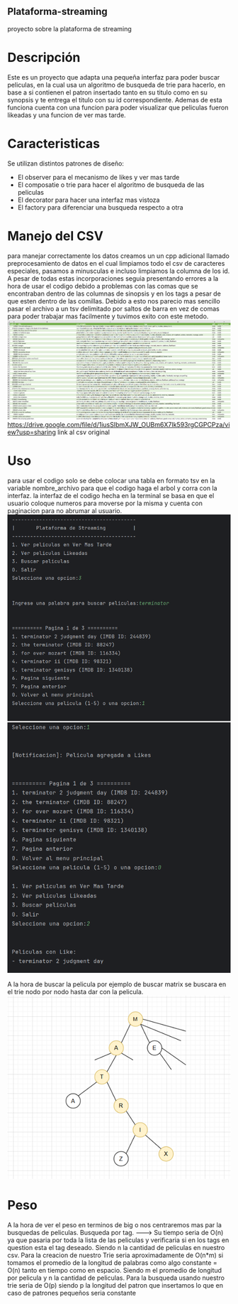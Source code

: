 ## Plataforma-streaming
proyecto sobre la plataforma de streaming
# Descripción
Este es un proyecto que adapta una pequeña interfaz para poder buscar peliculas, en la cual usa un algoritmo de busqueda de trie para hacerlo, en base a si contienen el patron insertado tanto en su titulo como en su synopsis y te entrega el titulo con su id correspondiente. Ademas de esta funciona cuenta con una funcion para poder visualizar que peliculas fueron likeadas y una funcion de ver mas tarde.
# Caracteristicas 
Se utilizan distintos patrones de diseño:
- El observer para el mecanismo de likes y ver mas tarde
- El composatie o trie para hacer el algoritmo de busqueda de las peliculas
- El decorator para hacer una interfaz mas vistoza
- El factory  para diferenciar una busqueda respecto a otra
# Manejo del CSV
para manejar correctamente los datos creamos un un cpp adicional llamado preprocesamiento de datos en el cual limpiamos todo el csv de caracteres especiales, pasamos a minusculas e incluso limpiamos la columna de los id. A pesar de todas estas incorporaciones seguia presentando errores a la hora de usar el codigo debido a problemas con las comas que se encontraban dentro de las columnas de sinopsis y en los tags a pesar de que esten dentro de las comillas. Debido a esto nos parecio mas sencillo pasar el archivo a un tsv delimitado por saltos de barra en vez de comas para poder trabajar mas facilmente y tuvimos exito con este metodo.
![Imagen_Csv](Imagenes/data_limpia_1.png)
https://drive.google.com/file/d/1iusSIbmXJW_OUBm6X7Ik593rgCGPCPza/view?usp=sharing link al csv original
# Uso 
para usar el codigo solo se debe colocar una tabla en formato tsv en la variable nombre_archivo para que el codigo haga el arbol y corra con la interfaz.
la interfaz de el codigo hecha en la terminal se basa en que el usuario coloque numeros para moverse por la misma y cuenta con paginacion para no abrumar al usuario.
![Interfaz de texto](Imagenes/foto_interfaz.png)
![Interfaz de texto](Imagenes/foto_interfaz2.png)

A la hora de buscar la pelicula por ejemplo de buscar matrix se buscara en el trie nodo por nodo hasta dar con la pelicula.
![Foto_del_trie](Imagenes/Ejemplo_Trie.png)
# Peso
A la hora de ver el peso en terminos de big o nos centraremos mas par la busquedas de peliculas. 
Busqueda por tag. ---> Su tiempo seria de O(n) ya que pasaria por toda la lista de las peliculas y verificaria si en los tags en question esta el tag deseado. Siendo n la cantidad de peliculas en nuestro csv.
Para la creacion de nuestro Trie seria aproximadamente de O(n*m) si tomamos el promedio de la longitud de palabras como algo constante = O(n) tanto en tiempo como en espacio. Siendo m el promedio de longitud por pelicula y n la cantidad de peliculas.
Para la busqueda usando nuestro trie seria de O(p) siendo p la longitud del patron que insertamos lo que en caso de patrones pequeños seria constante
